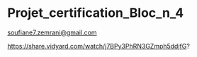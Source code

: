 # Projet_certification_Bloc_n_4
soufiane7.zemrani@gmail.com

https://share.vidyard.com/watch/j7BPy3PhRN3GZmph5ddjfG?
